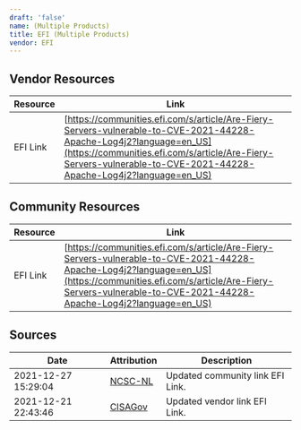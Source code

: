 ```yaml
---
draft: 'false'
name: (Multiple Products)
title: EFI (Multiple Products)
vendor: EFI
---
```


## Vendor Resources
| Resource | Link |
| --- | --- |
| EFI Link | [https://communities.efi.com/s/article/Are-Fiery-Servers-vulnerable-to-CVE-2021-44228-Apache-Log4j2?language=en_US](https://communities.efi.com/s/article/Are-Fiery-Servers-vulnerable-to-CVE-2021-44228-Apache-Log4j2?language=en_US) |

## Community Resources
| Resource | Link |
| --- | --- |
| EFI Link | [https://communities.efi.com/s/article/Are-Fiery-Servers-vulnerable-to-CVE-2021-44228-Apache-Log4j2?language=en_US](https://communities.efi.com/s/article/Are-Fiery-Servers-vulnerable-to-CVE-2021-44228-Apache-Log4j2?language=en_US) |


## Sources
| Date | Attribution | Description |
| --- | --- | --- |
| 2021-12-27 15:29:04 | [NCSC-NL](https://github.com/NCSC-NL/log4shell/blob/main/software/README.md) | Updated community link EFI Link.  |
| 2021-12-21 22:43:46 | [CISAGov](https://raw.githubusercontent.com/cisagov/log4j-affected-db/develop/README.md) | Updated vendor link EFI Link.  |
